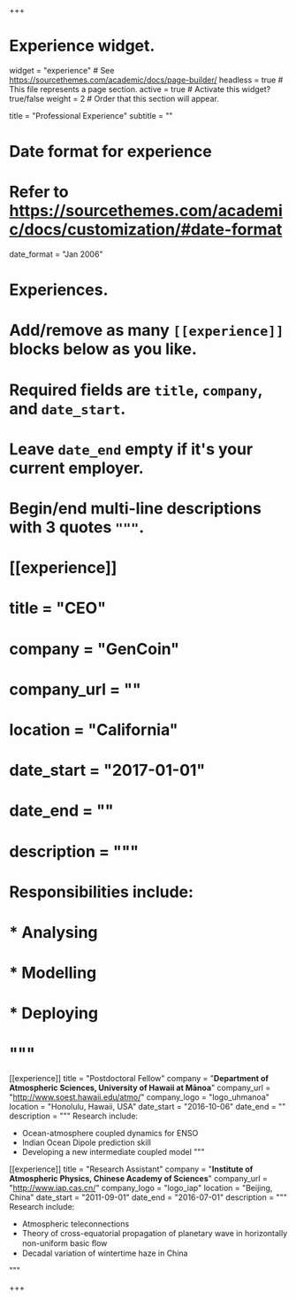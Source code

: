 +++
# Experience widget.
widget   = "experience"  # See https://sourcethemes.com/academic/docs/page-builder/
headless = true  # This file represents a page section.
active   = true  # Activate this widget? true/false
weight   = 2  # Order that this section will appear.

title = "Professional Experience"
subtitle = ""

# Date format for experience
#   Refer to https://sourcethemes.com/academic/docs/customization/#date-format
date_format = "Jan 2006"

# Experiences.
#   Add/remove as many `[[experience]]` blocks below as you like.
#   Required fields are `title`, `company`, and `date_start`.
#   Leave `date_end` empty if it's your current employer.
#   Begin/end multi-line descriptions with 3 quotes `"""`.

# [[experience]]
#  title = "CEO"
#  company = "GenCoin"
#  company_url = ""
#  location = "California"
#  date_start = "2017-01-01"
#  date_end = ""
#  description = """
#  Responsibilities include:
  
#  * Analysing
# * Modelling
#  * Deploying
#  """

[[experience]]
  title = "Postdoctoral Fellow"
  company = "**Department of Atmospheric Sciences, University of Hawaii at Mānoa**"
  company_url = "http://www.soest.hawaii.edu/atmo/"
  company_logo = "logo_uhmanoa"
  location    = "Honolulu, Hawaii, USA"
  date_start  = "2016-10-06"
  date_end    = ""
  description = """
  Research include:

  * Ocean-atmosphere coupled dynamics for ENSO
  * Indian Ocean Dipole prediction skill
  * Developing a new intermediate coupled model
  """

[[experience]]
  title       = "Research Assistant"
  company     = "**Institute of Atmospheric Physics, Chinese Academy of Sciences**"
  company_url = "http://www.iap.cas.cn/"
  company_logo = "logo_iap"
  location    = "Beijing, China"
  date_start  = "2011-09-01"
  date_end    = "2016-07-01"
  description = """
  Research include:

  * Atmospheric teleconnections
  * Theory of cross-equatorial propagation of planetary wave in horizontally non-uniform basic ﬂow
  * Decadal variation of wintertime haze in China

  """

+++
